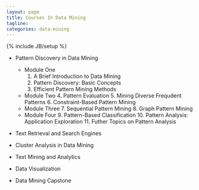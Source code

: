 ```yaml
---
layout: page
title: Courses In Data Mining
tagline:
categories: data-mining
---
```


{% include JB/setup %}

- Pattern Discovery in Data Mining
    + Module One
        1. A Brief Introduction to Data Mining
        2. Pattern Discovery: Basic Concepts
        3. Efficient Pattern Mining Methods
    + Module Two
        4. Pattern Evaluation
        5. Mining Diverse Frequdent Patterns
        6. Constraint-Based Pattern Mining
    + Module Three
        7. Sequential Pattern Mining
        8. Graph Pattern Mining
    + Module Four
        9. Pattern-Based Classification
        10. Pattern Analysis: Application Exploration
        11. Futher Topics on Pattern Analysis

- Text Retrieval and Search Engines


- Cluster Analysis in Data Mining


- Text Mining and Analytics


- Data Visualization


- Data Mining Capstone
